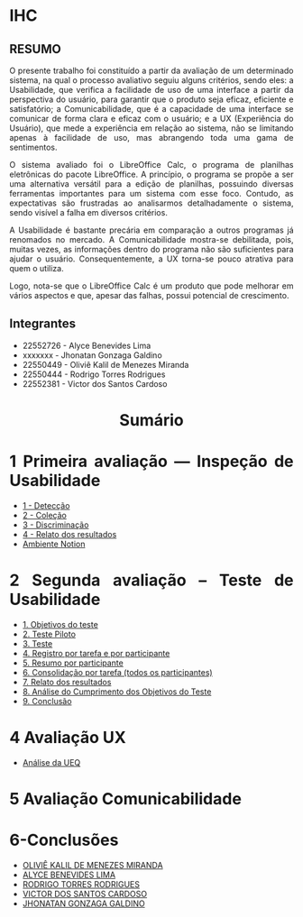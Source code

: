 <div align="justify">
  
# IHC
## RESUMO
O presente trabalho foi constituído a partir da avaliação de um determinado sistema, na qual o processo avaliativo seguiu alguns critérios, sendo eles: a Usabilidade, que verifica a facilidade de uso de uma interface a partir da perspectiva do usuário, para garantir que o produto seja eficaz, eficiente e satisfatório; a Comunicabilidade, que é a capacidade de uma interface se comunicar de forma clara e eficaz com o usuário; e a UX (Experiência do Usuário), que mede a experiência em relação ao sistema, não se limitando apenas à facilidade de uso, mas abrangendo toda uma gama de sentimentos.

O sistema avaliado foi o LibreOffice Calc, o programa de planilhas eletrônicas do pacote LibreOffice. A princípio, o programa se propõe a ser uma alternativa versátil para a edição de planilhas, possuindo diversas ferramentas importantes para um sistema com esse foco. Contudo, as expectativas são frustradas ao analisarmos detalhadamente o sistema, sendo visível a falha em diversos critérios.

A Usabilidade é bastante precária em comparação a outros programas já renomados no mercado. A Comunicabilidade mostra-se debilitada, pois, muitas vezes, as informações dentro do programa não são suficientes para ajudar o usuário. Consequentemente, a UX torna-se pouco atrativa para quem o utiliza.

Logo, nota-se que o LibreOffice Calc é um produto que pode melhorar em vários aspectos e que, apesar das falhas, possui potencial de crescimento.

## Integrantes
- 22552726 - Alyce Benevides Lima
- xxxxxxx - Jhonatan Gonzaga Galdino
- 22550449 - Oliviê Kalil de Menezes Miranda
- 22550444 - Rodrigo Torres Rodrigues
- 22552381 - Victor dos Santos Cardoso

<div align="center">
  <h1>Sumário</h1>
</div>

# 1 Primeira avaliação — Inspeção de Usabilidade
- [1 - Detecção](https://github.com/jhonatan-gonzaga/IHC/blob/main/TP1-IHC/2-Inspe%C3%A7%C3%A3o-Usabilidade.md#etapa-1---detec%C3%A7%C3%A3o)
- [2 - Coleção](https://github.com/jhonatan-gonzaga/IHC/blob/main/TP1-IHC/2-Inspe%C3%A7%C3%A3o-Usabilidade.md#etapa-2---cole%C3%A7%C3%A3o)
- [3 - Discriminação](https://github.com/jhonatan-gonzaga/IHC/blob/main/TP1-IHC/2-Inspe%C3%A7%C3%A3o-Usabilidade.md#etapa-2---cole%C3%A7%C3%A3o)
- [4 - Relato dos resultados](https://github.com/jhonatan-gonzaga/IHC/blob/main/TP1-IHC/2-Inspe%C3%A7%C3%A3o-Usabilidade.md#etapa-3---discrimina%C3%A7%C3%A3o)
- [Ambiente Notion](https://www.notion.so/Primeira-avalia-o-Inspe-o-de-Usabilidade-2686bcc1a58a8071baede90257f4d9a5?source=copy_link)

# 2 Segunda avaliação – Teste de Usabilidade
  - [1. Objetivos do teste](https://github.com/jhonatan-gonzaga/IHC/blob/main/TP1-IHC/3-Teste-Usabilidade.md#1-objetivos-do-teste)
  - [2. Teste Piloto](https://github.com/jhonatan-gonzaga/IHC/blob/main/TP1-IHC/3-Teste-Usabilidade.md#2-teste-piloto)
  - [3. Teste](https://github.com/jhonatan-gonzaga/IHC/blob/main/TP1-IHC/3-Teste-Usabilidade.md#3-teste-oficial)
  - [4. Registro por tarefa e por participante](https://github.com/jhonatan-gonzaga/IHC/blob/main/TP1-IHC/3-Teste-Usabilidade.md#4-registro-por-tarefa-e-por-participante)
  - [5. Resumo por participante](https://github.com/jhonatan-gonzaga/IHC/blob/main/TP1-IHC/3-Teste-Usabilidade.md#5-resumo-por-participante)
  - [6. Consolidação por tarefa (todos os participantes)](https://github.com/jhonatan-gonzaga/IHC/blob/main/TP1-IHC/3-Teste-Usabilidade.md#6-consolida%C3%A7%C3%A3o-por-tarefa-todos-os-participantes)
  - [7. Relato dos resultados](https://github.com/jhonatan-gonzaga/IHC/blob/main/TP1-IHC/3-Teste-Usabilidade.md#7-relato-dos-resultados)
  - [8. Análise do Cumprimento dos Objetivos do Teste](https://github.com/jhonatan-gonzaga/IHC/blob/main/TP1-IHC/3-Teste-Usabilidade.md#8-an%C3%A1lise-do-cumprimento-dos-objetivos-do-teste)
  - [9. Conclusão](https://github.com/jhonatan-gonzaga/IHC/blob/main/TP1-IHC/3-Teste-Usabilidade.md#9-conclus%C3%A3o)


# 4 Avaliação UX
- [Análise da UEQ](https://github.com/jhonatan-gonzaga/IHC/blob/main/TP1-IHC/4-Avalia%C3%A7%C3%A3o-UX.md#an%C3%A1lise-da-ueq)


# 5 Avaliação Comunicabilidade

# 6-Conclusões
- [OLIVIÊ KALIL DE MENEZES MIRANDA](https://github.com/jhonatan-gonzaga/IHC/blob/main/TP1-IHC/6-Conclus%C3%B5es.md#olivi%C3%AA-kalil-de-menezes-miranda)
- [ALYCE BENEVIDES LIMA](https://github.com/jhonatan-gonzaga/IHC/blob/main/TP1-IHC/6-Conclus%C3%B5es.md#alyce-benevides-lima)
- [RODRIGO TORRES RODRIGUES](https://github.com/jhonatan-gonzaga/IHC/blob/main/TP1-IHC/6-Conclus%C3%B5es.md#rodrigo-torres-rodrigues)
- [VICTOR DOS SANTOS CARDOSO](https://github.com/jhonatan-gonzaga/IHC/blob/main/TP1-IHC/6-Conclus%C3%B5es.md#victor-dos-santos-cardoso)
- [JHONATAN GONZAGA GALDINO](https://github.com/jhonatan-gonzaga/IHC/blob/main/TP1-IHC/6-Conclus%C3%B5es.md#jhonatan-gonzaga-galdino)

</div>
